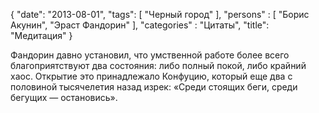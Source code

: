{
   "date": "2013-08-01",
   "tags": [
      "Черный город"
   ],
   "persons" : [
      "Борис Акунин",
      "Эраст Фандорин"
   ],
   "categories" : "Цитаты",
   "title": "Медитация"
}

Фандорин давно установил, что умственной работе более всего благоприятствуют два состояния: либо полный покой, либо крайний хаос. Открытие это принадлежало Конфуцию, который еще два с половиной тысячелетия назад изрек: «Среди стоящих беги, среди бегущих — остановись».
